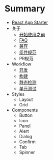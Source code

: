 # Summary

* [React App Starter](README.md)
* 关于
  * [开始使用之前](./docs/develop/qualified.md)
  * [FAQ](./docs/develop/faq.md)
  * [兼容](./docs/develop/compatible.md)
  * [组件规范](./docs/develop/component-standard.md)
  * PR规范
* Workflow
  * [开发](./docs/workflow/dev.md)
  * [构建](./docs/workflow/build.md)
  * [静态检测](./docs/workflow/lint.md)
  * [单元测试](./docs/workflow/unit-test.md)
* Styles
  * Layout
  * Grid
* Components
  * Button
  * Icon
  * Panel
  * Alert
  * Dialog
  * Confirm
  * Tab
  * Spinner

